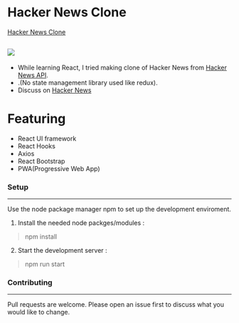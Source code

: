 # Hacker News Clone

[Hacker News Clone](https://rm-hackernews.netlify.app)

![](hnc.png)
---
- While learning React, I tried making clone of Hacker News from [Hacker News API](https://github.com/HackerNews/API).
- .(No state management library used like redux).
- Discuss on [Hacker News](https://news.ycombinator.com/from?site=rm-hackernews.netlify.app)

# Featuring

- React UI framework
- React Hooks
- Axios
- React Bootstrap
- PWA(Progressive Web App)

### Setup
---
Use the node package manager npm to set up the development enviroment.

1. Install the needed node packges/modules :
> npm install
2. Start the development server :
> npm run start

### Contributing
---
Pull requests are welcome. Please open an issue first to discuss what you would like to change.
